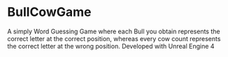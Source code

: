 # BullCowGame
A simply Word Guessing Game where each Bull you obtain represents the correct letter at the correct position, whereas every cow count represents the correct letter at the wrong position.
Developed with Unreal Engine 4
